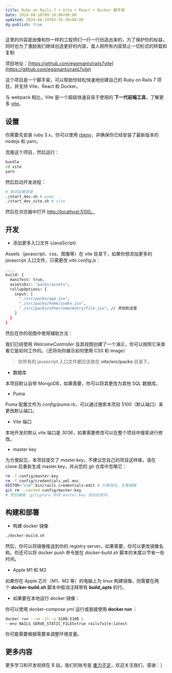 ```yaml
---
title: Ruby on Rails 7 + Vite + React + Docker 脚手架
date: 2024-08-10T09:10:00+08:00
updated: 2024-08-19T03:35:38+08:00
dg-publish: true
---
```


这里的内容是由像和你一样的工程师们一行一行创造出来的，为了保护你的权益，同时也为了激励我们继续创造更好的内容，蛋人网所有内容禁止一切形式的转载和复制

项目地址：[https://github.com/eggmantv/rails7vite](https://github.com/eggmantv/rails7vite)

这个项目是一个脚手架，可以帮助你轻松快速地创建自己的 Ruby on Rails 7 项目，并支持 Vite、React 和 Docker。

与 webpack 相比，Vite 是一个超级快速且易于使用的 **下一代前端工具**，了解更多 [vite](https://github.com/vitejs/vite)。

## 设置

你需要先安装 ruby​​ 3.x，你可以使用 [rbenv](https://github.com/rbenv/rbenv)，并确保你已经安装了最新版本的 nodejs 和 yarn。

克隆这个项目，然后运行：

```sh
bundle
cd vite
yarn
```

然后启动开发进程：

```sh
# 到项目根目录
./start_dev.sh # puma
./start_dev_vite.sh # vite
```

然后在浏览器中打开 [http://localhost:5100。](http://localhost:5100%E3%80%82/)

## 开发

- 添加更多入口文件 (JavaScript)

Assets（javascript、css、图像等）在 vite 目录下，如果你想添加更多的 javascript 入口文件，只需更改 *vite.config.js*：

```sh
....
build: {
  manifest: true,
  assetsDir: "packs/assets",
  rollupOptions: {
    input: [
      "./src/packs/app.jsx",
      "./src/packs/home/index.jsx",
      "./src/packs/other/new/entry/file.jsx", // 添加到这里
    ]
  }
}
```

然后在你的视图中使用辅助方法：

我们已经使用 *WelcomeController* 及其视图创建了一个演示，你可以按照它来查看它是如何工作的。（还将向你展示如何使用 CSS 和 image）

> 你所有的 javascript 入口文件都应该放在 **vite/src/packs** 目录下。

- 数据库

本项目默认自带 MongoDB，如果需要，你可以将其更改为其他 SQL 数据库。

- Puma

Puma 配置文件为 *config/puma.rb*，可以通过搜索本项目 5100（默认端口）来更改默认端口。

- Vite 端口

本地开发的默认 vite 端口是 *3036*，如果需要修改可以在整个项目中搜索进行修改。

- master key

为方便起见，本项目提交了 *master.key*，不建议您自己的项目这样做，请在 clone 后重新生成 master.key，并从您的 git 仓库中忽略它：

```sh
rm -f config/master.key
rm -f config/credentials.yml.enc
EDITOR="vim" bin/rails credentials:edit # 只需保存，无需编辑
git rm --cached config/master.key
# 然后编辑 .gitignore 并将 master.key 添加到其中。
```

## 构建和部署

- 构建 docker 镜像

```sh
./docker-build.sh
```

然后，你可以将镜像推送到你的 registry server。如果需要，你可以更改镜像名称。你还可以将 docker push 命令放在 *docker-build.sh* 脚本的末尾以节省一些时间。

- Apple M1 和 M2

如果你在 Apple 芯片（M1、M2 等）的电脑上为 linux 构建镜像，则需要在两个 **docker-build.sh** 脚本中取消注释带有 **build_opts** 的行。

- 如果要在本地运行 docker 镜像：

你可以使用 docker-compose.yml 运行或直接使用 **docker run** ：

```sh
docker run --rm -it -p 5100:5100 \
--env RAILS_SERVE_STATIC_FILES=true rails7vite:latest
```

你可能需要根据需要来调整环境变量。

## 更多内容

更多学习和开发视频在 B 站，我们的账号是 [重力不足](https://space.bilibili.com/25990460)，欢迎关注我们，感谢：）
